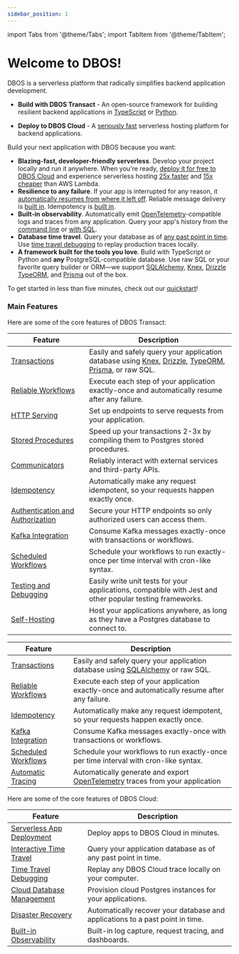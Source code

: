 ```yaml
---
sidebar_position: 1
---
```


import Tabs from '@theme/Tabs';
import TabItem from '@theme/TabItem';

# Welcome to DBOS!

DBOS is a serverless platform that radically simplifies backend application development.

- **Build with DBOS Transact** - An open-source framework for building resilient backend applications in [TypeScript](https://github.com/dbos-inc/dbos-transact) or [Python](https://www.dbos.dev/dbos-transact-python).

- **Deploy to DBOS Cloud** - A [seriously fast](https://www.dbos.dev/blog/dbos-vs-aws-step-functions-benchmark) serverless hosting platform for backend applications.

Build your next application with DBOS because you want:

- **Blazing-fast, developer-friendly serverless**.  Develop your project locally and run it anywhere. When you're ready, [deploy it for free to DBOS Cloud](./getting-started/quickstart#deploy-your-first-app-to-the-cloud) and experience serverless hosting [25x faster](https://www.dbos.dev/blog/dbos-vs-aws-step-functions-benchmark) and [15x cheaper](https://www.dbos.dev/blog/dbos-vs-lambda-cost) than AWS Lambda.
- **Resilience to any failure**.  If your app is interrupted for any reason, it [automatically resumes from where it left off](./typescript/tutorials/workflow-tutorial#reliability-guarantees).  Reliable message delivery is [built in](./typescript/tutorials/workflow-communication-tutorial#reliability-guarantees-1). Idempotency is [built in](./typescript/tutorials/idempotency-tutorial).
- **Built-in observability**. Automatically emit [OpenTelemetry](https://opentelemetry.io/)-compatible logs and traces from any application. Query your app's history from the [command line](./typescript/reference/cli#workflow-management-commands) or [with SQL](./explanations/system-tables).
- **Database time travel**. Query your database as of [any past point in time](./cloud-tutorials/interactive-timetravel.md). Use [time travel debugging](./cloud-tutorials/timetravel-debugging.md) to replay production traces locally.
- **A framework built for the tools you love**. Build with TypeScript or Python and **any** PostgreSQL-compatible database. Use raw SQL or your favorite query builder or ORM&mdash;we support  [SQLAlchemy](https://www.dbos.dev/dbos-transact-python), [Knex](./typescript/tutorials/using-knex.md), [Drizzle](./typescript/tutorials/using-drizzle.md) [TypeORM](./typescript/tutorials/using-typeorm.md), and [Prisma](./typescript/tutorials/using-prisma.md) out of the box.

To get started in less than five minutes, check out our [quickstart](./getting-started/quickstart)!

### Main Features

Here are some of the core features of DBOS Transact:

<Tabs groupId="language">
<TabItem value="typescript" label="TypeScript">

| Feature                                                                       | Description
| ----------------------------------------------------------------------------- | ------------------------------------------------------------------------------------------------------------------------- |
| [Transactions](./typescript/tutorials/transaction-tutorial.md)                           | Easily and safely query your application database using [Knex](./typescript/tutorials/using-knex.md), [Drizzle](./typescript/tutorials/using-drizzle.md), [TypeORM](./typescript/tutorials/using-typeorm.md), [Prisma](./typescript/tutorials/using-prisma.md), or raw SQL.
| [Reliable Workflows](./typescript/tutorials/workflow-tutorial)                           | Execute each step of your application exactly-once and automatically resume after any failure.
| [HTTP Serving](./typescript/tutorials/http-serving-tutorial)                             | Set up endpoints to serve requests from your application.
| [Stored Procedures](./typescript/tutorials/stored-proc-tutorial.md)                      | Speed up your transactions 2-3x by compiling them to Postgres stored procedures.
| [Communicators](./typescript/tutorials/http-serving-tutorial)                            | Reliably interact with external services and third-party APIs.
| [Idempotency](./typescript/tutorials/idempotency-tutorial)                               | Automatically make any request idempotent, so your requests happen exactly once.
| [Authentication and Authorization](./typescript/tutorials/authentication-authorization)  | Secure your HTTP endpoints so only authorized users can access them.
| [Kafka Integration](./typescript/tutorials/kafka-integration)                            | Consume Kafka messages exactly-once with transactions or workflows.
| [Scheduled Workflows](./typescript/tutorials/scheduled-workflows.md)                     | Schedule your workflows to run exactly-once per time interval with cron-like syntax.
| [Testing and Debugging](./typescript/tutorials/testing-tutorial)                         | Easily write unit tests for your applications, compatible with Jest and other popular testing frameworks.
| [Self-Hosting](./typescript/tutorials/self-hosting)                                      | Host your applications anywhere, as long as they have a Postgres database to connect to.

</TabItem>
<TabItem value="python" label="Python">

| Feature                                                                       | Description
| ----------------------------------------------------------------------------- | ------------------------------------------------------------------------------------------------------------------------- |
| [Transactions](./python/tutorials/transaction-tutorial.md)                                      | Easily and safely query your application database using [SQLAlchemy](https://www.sqlalchemy.org/) or raw SQL.
| [Reliable Workflows](./python/tutorials/workflow-tutorial.md)                                   | Execute each step of your application exactly-once and automatically resume after any failure.
| [Idempotency](./python/tutorials/idempotency-tutorial.md)                                       | Automatically make any request idempotent, so your requests happen exactly once.
| [Kafka Integration](https://www.dbos.dev/dbos-transact-python)                                  | Consume Kafka messages exactly-once with transactions or workflows.
| [Scheduled Workflows](./python/tutorials/scheduled-workflows.md)                                | Schedule your workflows to run exactly-once per time interval with cron-like syntax.
| [Automatic Tracing](./python/tutorials/logging-and-tracing.md)                                  | Automatically generate and export [OpenTelemetry](https://opentelemetry.io/) traces from your application

</TabItem>
</Tabs>

Here are some of the core features of DBOS Cloud:

| Feature                                                                          | Description
| -------------------------------------------------------------------------------- | ------------------------------------------------------------------------------------------------------------------------- |
| [Serverless App Deployment](./cloud-tutorials/application-management.md)         | Deploy apps to DBOS Cloud in minutes.
| [Interactive Time Travel](./cloud-tutorials/interactive-timetravel.md)           | Query your application database as of any past point in time.
| [Time Travel Debugging](./cloud-tutorials/timetravel-debugging.md)               | Replay any DBOS Cloud trace locally on your computer.
| [Cloud Database Management](./cloud-tutorials/database-management.md)            | Provision cloud Postgres instances for your applications.
| [Disaster Recovery](./cloud-tutorials/database-management.md#database-recovery)  | Automatically recover your database and applications to a past point in time.
| [Built-in Observability](./cloud-tutorials/monitoring-dashboard.md)              | Built-in log capture, request tracing, and dashboards.
